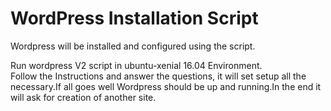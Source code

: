 # WordPress Installation Script
Wordpress will be installed and configured using the script.

Run wordpress V2 script in ubuntu-xenial 16.04 Environment.<br />
Follow the Instructions and answer the questions, it will set setup all the necessary.If all goes well Wordpress should be up and running.In the end it will ask for creation of another site.<br />
 

